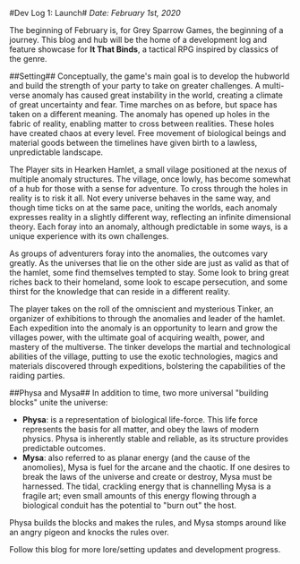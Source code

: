 #Dev Log 1: Launch#
*Date: February 1st, 2020*

The beginning of February is, for Grey Sparrow Games, the beginning of a journey. This blog and hub will be the home of a development log and feature showcase for **It That Binds**, a tactical RPG inspired by classics of the genre. 

##Setting##
Conceptually, the game's main goal is to develop the hubworld and build the strength of your party to take on greater challenges. A multi-verse anomaly has caused great instability in the world, creating a climate of great uncertainty and fear. Time marches on as before, but space has taken on a different meaning. The anomaly has opened up holes in the fabric of reality, enabling matter to cross between realities. These holes have created chaos at every level. Free movement of biological beings and material goods between the timelines have given birth to a lawless, unpredictable landscape.

The Player sits in Hearken Hamlet, a small vilage positioned at the nexus of multiple anomaly structures. The village, once lowly, has become somewhat of a hub for those with a sense for adventure. To cross through the holes in reality is to risk it all. Not every universe behaves in the same way, and though time ticks on at the same pace, uniting the worlds, each anomaly expresses reality in a slightly different way, reflecting an infinite dimensional theory. Each foray into an anomaly, although predictable in some ways, is a unique experience with its own challenges. 

As groups of adventurers foray into the anomalies, the outcomes vary greatly. As the universes that lie on the other side are just as valid as that of the hamlet, some find themselves tempted to stay. Some look to bring great riches back to their homeland, some look to escape persecution, and some thirst for the knowledge that can reside in a different reality.

The player takes on the roll of the omniscient and mysterious Tinker, an organizer of exhibitions to through the anomalies and leader of the hamlet. Each expedition into the anomaly is an opportunity to learn and grow the villages power, with the ultimate goal of acquiring wealth, power, and mastery of the multiverse. The tinker develops the martial and technological abilities of the village, putting to use the exotic technologies, magics and materials discovered through expeditions, bolstering the capabilities of the raiding parties. 

##Physa and Mysa##
In addition to time, two more universal "building blocks" unite the universe:
 - **Physa**: is a representation of biological life-force. This life force represents the basis for all matter, and obey the laws of modern physics. Physa is inherently stable and reliable, as its structure provides predictable outcomes.
 - **Mysa**: also referred to as planar energy (and the cause of the anomolies), Mysa is fuel for the arcane and the chaotic. If one desires to break the laws of the universe and create or destroy, Mysa must be harnessed. The tidal, crackling energy that is channelling Mysa is a fragile art; even small amounts of this energy flowing through a biological conduit has the potential to "burn out" the host. 
 
 Physa builds the blocks and makes the rules, and Mysa stomps around like an angry pigeon and knocks the rules over.
 
 Follow this blog for more lore/setting updates and development progress.

